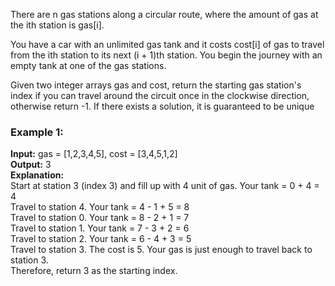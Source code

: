 There are n gas stations along a circular route, where the amount of gas at the ith station is gas[i].<br/>

You have a car with an unlimited gas tank and it costs cost[i] of gas to travel from the ith station to its next (i + 1)th station. You begin the journey with an empty tank at one of the gas stations.<br/>

Given two integer arrays gas and cost, return the starting gas station's index if you can travel around the circuit once in the clockwise direction, otherwise return -1. If there exists a solution, it is guaranteed to be unique<br/>

 

### Example 1:

**Input:** gas = [1,2,3,4,5], cost = [3,4,5,1,2]<br/>
**Output:** 3<br/>
**Explanation:**<br/>
Start at station 3 (index 3) and fill up with 4 unit of gas. Your tank = 0 + 4 = 4<br/>
Travel to station 4. Your tank = 4 - 1 + 5 = 8<br/>
Travel to station 0. Your tank = 8 - 2 + 1 = 7<br/>
Travel to station 1. Your tank = 7 - 3 + 2 = 6<br/>
Travel to station 2. Your tank = 6 - 4 + 3 = 5<br/>
Travel to station 3. The cost is 5. Your gas is just enough to travel back to station 3.<br/>
Therefore, return 3 as the starting index.<br/>